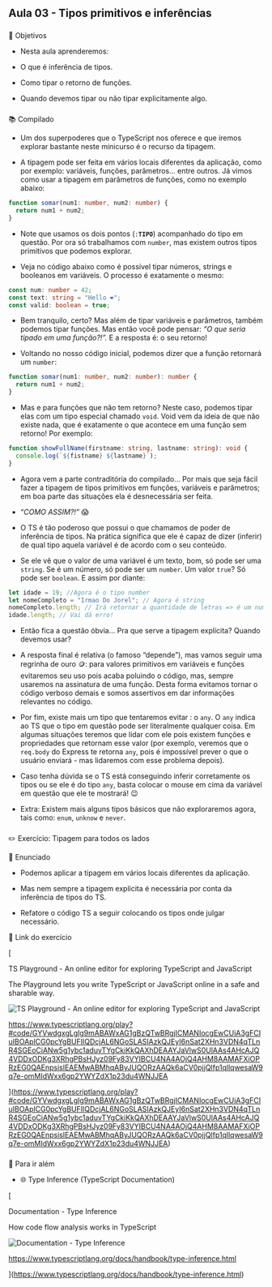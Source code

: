## Aula 03 - Tipos primitivos e inferências

###

[](https://hub.driven.com.br/computacao/modulo/86/topico/721/aula/134/compilado#a74c824878514e8dbefb4f2b33ce3b02 "🎯 Objetivos")🎯 Objetivos

- Nesta aula aprenderemos:

- O que é inferência de tipos.
- Como tipar o retorno de funções.
- Quando devemos tipar ou não tipar explicitamente algo.

###

[](https://hub.driven.com.br/computacao/modulo/86/topico/721/aula/134/compilado#4e9f5039b0024d6c989ecf96e3eff025 "📚 Compilado")📚 Compilado

- Um dos superpoderes que o TypeScript nos oferece e que iremos explorar bastante neste minicurso é o recurso da tipagem.

- A tipagem pode ser feita em vários locais diferentes da aplicação, como por exemplo: variáveis, funções, parâmetros… entre outros. Já vimos como usar a tipagem em parâmetros de funções, como no exemplo abaixo:

```typescript
function somar(num1: number, num2: number) {
  return num1 + num2;
}
```

- Note que usamos os dois pontos (`:`**`TIPO`**) acompanhado do tipo em questão. Por ora só trabalhamos com `number`, mas existem outros tipos primitivos que podemos explorar.

- Veja no código abaixo como é possível tipar números, strings e booleanos em variáveis. O processo é exatamente o mesmo:

```typescript
const num: number = 42;
const text: string = "Hello ❤";
const valid: boolean = true;
```

- Bem tranquilo, certo? Mas além de tipar variáveis e parâmetros, também podemos tipar funções. Mas então você pode pensar: _“O que seria tipado em uma função?!”._ E a resposta é: o seu retorno!

- Voltando no nosso código inicial, podemos dizer que a função retornará um `number`:

```typescript
function somar(num1: number, num2: number): number {
  return num1 + num2;
}
```

- Mas e para funções que não tem retorno? Neste caso, podemos tipar elas com um tipo especial chamado `void`. Void vem da ideia de que não existe nada, que é exatamente o que acontece em uma função sem retorno! Por exemplo:

```typescript
function showFullName(firstname: string, lastname: string): void {
  console.log(`${fistname} ${lastname}`);
}
```

- Agora vem a parte contraditória do compilado… Por mais que seja fácil fazer a tipagem de tipos primitivos em funções, variáveis e parâmetros; em boa parte das situações ela é desnecessária ser feita.

- “_COMO ASSIM?!”_ 😱

- O TS é tão poderoso que possui o que chamamos de poder de inferência de tipos. Na prática significa que ele é capaz de dizer (inferir) de qual tipo aquela variável é de acordo com o seu conteúdo.

- Se ele vê que o valor de uma variável é um texto, bom, só pode ser uma `string`. Se é um número, só pode ser um `number`. Um valor `true`? Só pode ser `boolean`. E assim por diante:

```typescript
let idade = 19; //Agora é o tipo number
let nomeCompleto = "Irmao Do Jorel"; // Agora é string
nomeCompleto.length; // Irá retornar a quantidade de letras => é um number
idade.length; // Vai dá erro!
```

- Então fica a questão óbvia… Pra que serve a tipagem explícita? Quando devemos usar?

- A resposta final é relativa (o famoso “depende”), mas vamos seguir uma regrinha de ouro 🪙: para valores primitivos em variáveis e funções evitaremos seu uso pois acaba poluindo o código, mas, sempre usaremos na assinatura de uma função. Desta forma evitamos tornar o código verboso demais e somos assertivos em dar informações relevantes no código.

- Por fim, existe mais um tipo que tentaremos evitar : o `any`. O `any` indica ao TS que o tipo em questão pode ser literalmente qualquer coisa. Em algumas situações teremos que lidar com ele pois existem funções e propriedades que retornam esse valor (por exemplo, veremos que o `req.body` do Express te retorna `any`, pois é impossível prever o que o usuário enviará - mas lidaremos com esse problema depois).

- Caso tenha dúvida se o TS está conseguindo inferir corretamente os tipos ou se ele é do tipo `any`, basta colocar o mouse em cima da variável em questão que ele te mostrará! 😉

- Extra: Existem mais alguns tipos básicos que não exploraremos agora, tais como: `enum`, `unknow` e `never`.

###

[](https://hub.driven.com.br/computacao/modulo/86/topico/721/aula/134/compilado#2a1aaf5deafa4212a1c76d7f0c8bde44 "✏️ Exercício: Tipagem para todos os lados")✏️ Exercício: Tipagem para todos os lados

📝 Enunciado

- Podemos aplicar a tipagem em vários locais diferentes da aplicação.

- Mas nem sempre a tipagem explícita é necessária por conta da inferência de tipos do TS.

- Refatore o código TS a seguir colocando os tipos onde julgar necessário.

🔗 Link do exercício

[

TS Playground - An online editor for exploring TypeScript and JavaScript

The Playground lets you write TypeScript or JavaScript online in a safe and sharable way.

![TS Playground - An online editor for exploring TypeScript and JavaScript](https://www.typescriptlang.org/icons/icon-512x512.png?v=8944a05a8b601855de116c8a56d3b3ae)

https://www.typescriptlang.org/play?#code/GYVwdgxgLglg9mABAWxAG1gBzQTwBRgjICMANIocgEwCUiA3gFCIuIBOAplCG0pcYgBUFIlQDcjAL6NGoSLASIAzkQJEyI6nSat2XHn3VDN4qTLnR4SGEoCiANw5g1ybc1aduvTYgCkiKkQAXhDEAAYJaVlwS0UlAAs4AHcAJQ4VDDxODKg3XRhgPBsHJyz09Fy83VYIBCU4NA4AOjQ4AHM8AAMAFXiOPRzEG0QAEnpsislEAEMwABMhqAByJUQORzAAQk6aCV0pjjQlfp1qllqwesaW9q7e-omMIdWxx6gp2YWYZdX1p23du4WNJJEA

](https://www.typescriptlang.org/play?#code/GYVwdgxgLglg9mABAWxAG1gBzQTwBRgjICMANIocgEwCUiA3gFCIuIBOAplCG0pcYgBUFIlQDcjAL6NGoSLASIAzkQJEyI6nSat2XHn3VDN4qTLnR4SGEoCiANw5g1ybc1aduvTYgCkiKkQAXhDEAAYJaVlwS0UlAAs4AHcAJQ4VDDxODKg3XRhgPBsHJyz09Fy83VYIBCU4NA4AOjQ4AHM8AAMAFXiOPRzEG0QAEnpsislEAEMwABMhqAByJUQORzAAQk6aCV0pjjQlfp1qllqwesaW9q7e-omMIdWxx6gp2YWYZdX1p23du4WNJJEA)

###

[](https://hub.driven.com.br/computacao/modulo/86/topico/721/aula/134/compilado#60b5b86af7dc4e268b120082b45f8ee2 "🚀 Para ir além")🚀 Para ir além

- 🌐 Type Inference (TypeScript Documentation)

[

Documentation - Type Inference

How code flow analysis works in TypeScript

![Documentation - Type Inference](https://www.typescriptlang.org/icons/icon-512x512.png?v=8944a05a8b601855de116c8a56d3b3ae)

https://www.typescriptlang.org/docs/handbook/type-inference.html

](https://www.typescriptlang.org/docs/handbook/type-inference.html)
